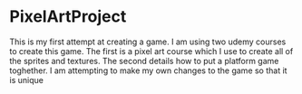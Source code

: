 # PixelArtProject
This is my first attempt at creating a game.
I am using two udemy courses to create this game.
The first is a pixel art course which I use to create all of the sprites and textures.
The second details how to put a platform game toghether. 
I am attempting to make my own changes to the game so that it is unique
